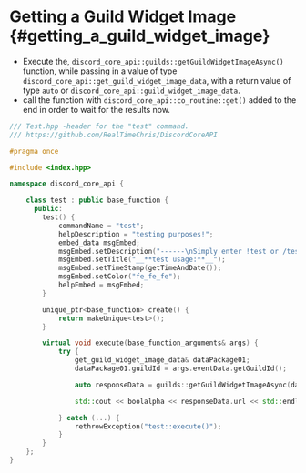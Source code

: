 Getting a Guild Widget Image {#getting_a_guild_widget_image}
============
- Execute the, `discord_core_api::guilds::getGuildWidgetImageAsync()` function, while passing in a value of type `discord_core_api::get_guild_widget_image_data`, with a return value of type `auto` or `discord_core_api::guild_widget_image_data`.
- call the function with `discord_core_api::co_routine::get()` added to the end in order to wait for the results now.

```cpp
/// Test.hpp -header for the "test" command.
/// https://github.com/RealTimeChris/DiscordCoreAPI

#pragma once

#include <index.hpp>

namespace discord_core_api {

	class test : public base_function {
	  public:
		test() {
			commandName = "test";
			helpDescription = "testing purposes!";
			embed_data msgEmbed;
			msgEmbed.setDescription("------\nSimply enter !test or /test!\n------");
			msgEmbed.setTitle("__**test usage:**__");
			msgEmbed.setTimeStamp(getTimeAndDate());
			msgEmbed.setColor("fe_fe_fe");
			helpEmbed = msgEmbed;
		}

		unique_ptr<base_function> create() {
			return makeUnique<test>();
		}

		virtual void execute(base_function_arguments& args) {
			try {
				get_guild_widget_image_data& dataPackage01;
				dataPackage01.guildId = args.eventData.getGuildId();

				auto responseData = guilds::getGuildWidgetImageAsync(dataPackage01).get();

				std::cout << boolalpha << responseData.url << std::endl;

			} catch (...) {
				rethrowException("test::execute()");
			}
		}
	};
}
```
